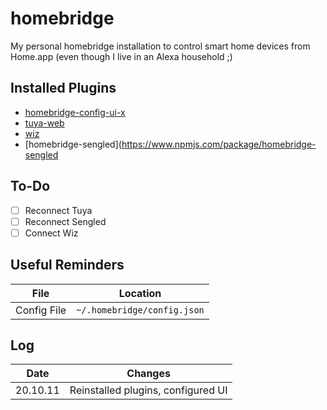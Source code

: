 # homebridge
 
My personal homebridge installation to control smart home devices from Home.app (even though I live in an Alexa household ;)

## Installed Plugins
- [homebridge-config-ui-x](https://www.npmjs.com/package/homebridge-config-ui-x)
- [tuya-web](https://www.npmjs.com/package/homebridge-tuya-web)
- [wiz](https://www.npmjs.com/package/homebridge-wiz-lan)
- [homebridge-sengled](https://www.npmjs.com/package/homebridge-sengled  

         
## To-Do
- [ ] Reconnect Tuya
- [ ] Reconnect Sengled 
- [ ] Connect Wiz

## Useful Reminders
| File | Location|
|--|--|
| Config File |  `~/.homebridge/config.json` |

## Log
| Date | Changes|
|--|--|
| 20.10.11 |  Reinstalled plugins, configured UI |